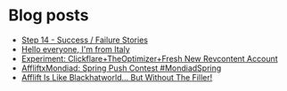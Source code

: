 # Blog posts
<!-- BLOG-POST-LIST:START -->
- [Step 14 - Success / Failure Stories](https://afflift.com/f/threads/step-14-success-failure-stories.2951/)
- [Hello everyone, I&#39;m from Italy](https://afflift.com/f/threads/hello-everyone-im-from-italy.10595/)
- [Experiment: Clickflare+TheOptimizer+Fresh New Revcontent Account](https://afflift.com/f/threads/experiment-clickflare-theoptimizer-fresh-new-revcontent-account.10545/)
- [AffliftxMondiad: Spring Push Contest #MondiadSpring](https://afflift.com/f/threads/affliftxmondiad-spring-push-contest-mondiadspring.10465/)
- [Afflift Is Like Blackhatworld... But Without The Filler!](https://afflift.com/f/threads/afflift-is-like-blackhatworld-but-without-the-filler.10591/)
<!-- BLOG-POST-LIST:END -->

